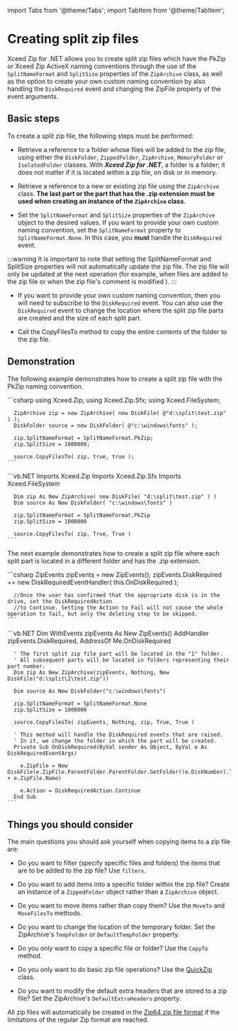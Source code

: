 import Tabs from '@theme/Tabs';
import TabItem from '@theme/TabItem';

# Creating split zip files

Xceed Zip for .NET allows you to create split zip files which have the PkZip or Xceed Zip ActiveX naming conventions through the use of the `SplitNameFormat` and `SplitSize` properties of the `ZipArchive` class, as well as the option to create your own custom naming convention by also handling the `DiskRequired` event and changing the ZipFile property of the event arguments.

## Basic steps

To create a split zip file, the following steps must be performed:

- Retrieve a reference to a folder whose files will be added to the zip file, using either the `DiskFolder`, `ZippedFolder`, `ZipArchive`, `MemoryFolder` or `IsolatedFolder` classes. With ***Xceed Zip for .NET***, a folder is a folder; it does not matter if it is located within a zip file, on disk or in memory. 

- Retrieve a reference to a new or existing zip file using the `ZipArchive` class. **The last part or the part that has the .zip extension must be used when creating an instance of the `ZipArchive` class**. 

- Set the `SplitNameFormat` and `SplitSize` properties of the `ZipArchive` object to the desired values. If you want to provide your own custom naming convention, set the `SplitNameFormat` property to `SplitNameFormat.None`. In this case, you **must** handle the `DiskRequired` event.

:::warning
It is important to note that setting the SplitNameFormat and SplitSize properties will not automatically update the zip file. The zip file will only be updated at the next operation (for example, when files are added to the zip file or when the zip file's comment is modified ).
:::

- If you want to provide your own custom naming convention, then you will need to subscribe to the `DiskRequired` event. You can also use the `DiskRequired` event to change the location where the split zip file parts are created and the size of each split part. 

- Call the CopyFilesTo method to copy the entire contents of the folder to the zip file.

## Demonstration

The following example demonstrates how to create a split zip file with the PkZip naming convention.

<Tabs>
  <TabItem value="csharp" label="C#" default>
    ```csharp
      using Xceed.Zip;
      using Xceed.Zip.Sfx;
      using Xceed.FileSystem;

      ZipArchive zip = new ZipArchive( new DiskFile( @"d:\split\test.zip" ) );
      DiskFolder source = new DiskFolder( @"c:\windows\fonts" ); 

      zip.SplitNameFormat = SplitNameFormat.PkZip;
      zip.SplitSize = 1000000; 

      source.CopyFilesTo( zip, true, true );
    ```
  </TabItem>
  <TabItem value="vb.net" label="Visual Basic .NET">
    ```vb.NET
      Imports Xceed.Zip
      Imports Xceed.Zip.Sfx
      Imports Xceed.FileSystem

      Dim zip As New ZipArchive( new DiskFile( "d:\split\test.zip" ) )
      Dim source As New DiskFolder( "c:\windows\fonts" ) 

      zip.SplitNameFormat = SplitNameFormat.PkZip
      zip.SplitSize = 1000000 

      source.CopyFilesTo( zip, True, True )
    ```
  </TabItem>
</Tabs>

The next example demonstrates how to create a split zip file where each split part is located in a different folder and has the .zip extension. 

<Tabs>
  <TabItem value="csharp" label="C#" default>
    ```csharp
      ZipEvents zipEvents = new ZipEvents();
      zipEvents.DiskRequired += new DiskRequiredEventHandler( this.OnDiskRequired );

      //Once the user has confirmed that the appropriate disk is in the drive, set the DiskRequiredAction
      //to Continue. Setting the Action to Fail will not cause the whole operation to fail, but only the deleting step to be skipped.
    ```
  </TabItem>
  <TabItem value="vb.net" label="Visual Basic .NET">
    ```vb.NET
      Dim WithEvents zipEvents As New ZipEvents()
      AddHandler zipEvents.DiskRequired, AddressOf Me.OnDiskRequired

      ' The first split zip file part will be located in the "1" folder.
      ' All subsequent parts will be located in folders representing their part number.
      Dim zip As New ZipArchive(zipEvents, Nothing, New DiskFile("d:\split\1\test.zip"))

      Dim source As New DiskFolder("c:\windows\fonts")

      zip.SplitNameFormat = SplitNameFormat.None
      zip.SplitSize = 1000000

      source.CopyFilesTo( zipEvents, Nothing, zip, True, True )

      ' This method will handle the DiskRequired events that are raised.
      ' In it, we change the folder in which the part will be created.
      Private Sub OnDiskRequired(ByVal sender As Object, ByVal e As DiskRequiredEventArgs)

        e.ZipFile = New DiskFile(e.ZipFile.ParentFolder.ParentFolder.GetFolder((e.DiskNumber).ToString()).FullName + e.ZipFile.Name)

        e.Action = DiskRequiredAction.Continue
      End Sub
    ```
  </TabItem>
</Tabs>

## Things you should consider

The main questions you should ask yourself when copying items to a zip file are:

- Do you want to filter (specify specific files and folders) the items that are to be added to the zip file? Use `filters`. 

- Do you want to add items into a specific folder within the zip file? Create an instance of a `ZippedFolder` object rather than a `ZipArchive` object. 

- Do you want to move items rather than copy them? Use the `MoveTo` and `MoveFilesTo` methods. 

- Do you want to change the location of the temporary folder. Set the ZipArchive's `TempFolder` or `DefaultTempFolder` property. 

- Do you only want to copy a specific file or folder? Use the `CopyTo` method. 

- Do you only want to do basic zip file operations? Use the [QuickZip](/zip/basic-concepts/quick-zip) class. 

- Do you want to modify the default extra headers that are stored to a zip file? Set the ZipArchive's `DefaultExtraHeaders` property.

All zip files will automatically be created in the [Zip64 zip file format](/zip/basic-concepts/zip64-zip-file-format) if the limitations of the regular Zip format are reached.